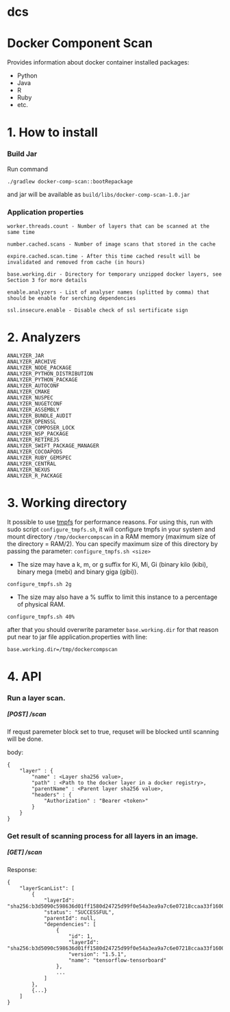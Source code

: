 # dcs

# Docker Component Scan

Provides information about docker container installed packages:

 * Python
 * Java
 * R
 * Ruby
 * etc.

# 1. How to install

### Build Jar

Run command
~~~
./gradlew docker-comp-scan::bootRepackage
~~~

and jar will be available as `build/libs/docker-comp-scan-1.0.jar`

### Application properties

```
worker.threads.count - Number of layers that can be scanned at the same time
```

```
number.cached.scans - Number of image scans that stored in the cache 
```

```
expire.cached.scan.time - After this time cached result will be invalidated and removed from cache (in hours)
```

```
base.working.dir - Directory for temporary unzipped docker layers, see Section 3 for more details 
```

```
enable.analyzers - List of analyser names (splitted by comma) that should be enable for serching dependencies 
```

```
ssl.insecure.enable - Disable check of ssl sertificate sign
```

# 2. Analyzers

~~~
ANALYZER_JAR
ANALYZER_ARCHIVE
ANALYZER_NODE_PACKAGE
ANALYZER_PYTHON_DISTRIBUTION
ANALYZER_PYTHON_PACKAGE
ANALYZER_AUTOCONF
ANALYZER_CMAKE
ANALYZER_NUSPEC
ANALYZER_NUGETCONF
ANALYZER_ASSEMBLY
ANALYZER_BUNDLE_AUDIT
ANALYZER_OPENSSL
ANALYZER_COMPOSER_LOCK
ANALYZER_NSP_PACKAGE
ANALYZER_RETIREJS
ANALYZER_SWIFT_PACKAGE_MANAGER
ANALYZER_COCOAPODS
ANALYZER_RUBY_GEMSPEC
ANALYZER_CENTRAL
ANALYZER_NEXUS
ANALYZER_R_PACKAGE
~~~

# 3. Working directory

It possible to use [tmpfs](http://man7.org/linux/man-pages/man5/tmpfs.5.html) for performance reasons. 
For using this, run with sudo script `configure_tmpfs.sh`, it will configure tmpfs in your system and mount directory `/tmp/dockercompscan` in a RAM memory (maximum size of the directory = RAM/2).
You can specify maximum size of this directory by passing the parameter: `configure_tmpfs.sh <size>`

* The size may have a k, m, or g suffix for Ki, Mi, Gi (binary kilo (kibi), binary mega (mebi) and binary giga (gibi)).

~~~
configure_tmpfs.sh 2g
~~~

* The size may also have a % suffix to limit this instance to a percentage of physical RAM.  

~~~
configure_tmpfs.sh 40%
~~~

after that you should overwrite parameter `base.working.dir` for that reason put near to jar file application.properties with line:
~~~
base.working.dir=/tmp/dockercompscan
~~~

# 4. API

### Run a layer scan.

##### [POST] /scan

If requst paremeter block set to true, requset will be blocked until scanning will be done.

body:
~~~
{
    "layer" : {
        "name" : <Layer sha256 value>,
		"path" : <Path to the docker layer in a docker registry>,
		"parentName" : <Parent layer sha256 value>,
		"headers" : {
            "Authorization" : "Bearer <token>"
        }
    }
}
~~~

### Get result of scanning process for all layers in an image.

##### [GET] /scan

Response:
~~~
{
    "layerScanList": [
        {
            "layerId": "sha256:b3d5090c598636d01ff1580d24725d99f0e54a3ea9a7c6e07218ccaa33f1600c",
            "status": "SUCCESSFUL",
            "parentId": null,
            "dependencies": [
                {
                    "id": 1,
                    "layerId": "sha256:b3d5090c598636d01ff1580d24725d99f0e54a3ea9a7c6e07218ccaa33f1600c",
                    "version": "1.5.1",
                    "name": "tensorflow-tensorboard"
                },
                ...
            ]
        },
        {...}
    ]
}
~~~
